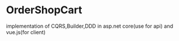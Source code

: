 # OrderShopCart
implementation of CQRS,Builder,DDD in asp.net core(use for api) and vue.js(for client)
